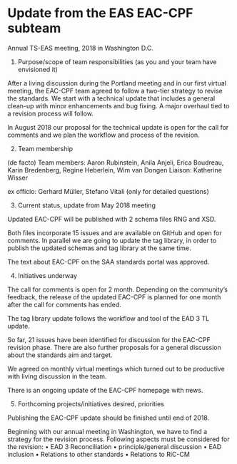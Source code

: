 # Update from the EAS EAC-CPF subteam
Annual TS-EAS meeting, 2018 in Washington D.C.

1. Purpose/scope of team responsibilities (as you and your team have envisioned it)

After a living discussion during the Portland meeting and in our first virtual meeting, the EAC-CPF team agreed to follow a two-tier strategy to revise the standards. We start with a technical update that includes a general clean-up with minor enhancements and bug fixing. A major overhaul tied to a revision process will follow.

In August 2018 our proposal for the technical update is open for the call for comments and we plan the workflow and process of the revision.

2. Team membership

(de facto) Team members: Aaron Rubinstein, Anila Anjeli, Erica Boudreau, Karin Bredenberg, Regine Heberlein, Wim van Dongen 
Liaison: Katherine Wisser

ex officio: Gerhard Müller, Stefano Vitali (only for detailed questions)

3. Current status, update from May 2018 meeting

Updated EAC-CPF will be published with 2 schema files RNG and XSD.

Both files incorporate 15 issues and are available on GitHub and open for comments. In parallel we are going to update the tag library, in order to publish the updated schemas and tag library at the same time.

The text about EAC-CPF on the SAA standards portal was approved.

4. Initiatives underway

The call for comments is open for 2 month. Depending on the community’s feedback, the release of the updated EAC-CPF is planned for one month after the call for comments has ended.

The tag library update follows the workflow and tool of the EAD 3 TL update.

So far, 21 issues have been identified for discussion for the EAC-CPF revision phase. There are also further proposals for a general discussion about the standards aim and target.

We agreed on monthly virtual meetings which turned out to be productive with living discussion in the team.

There is an ongoing update of the EAC-CPF homepage with news.

5. Forthcoming projects/initiatives desired, priorities

Publishing the EAC-CPF update should be finished until end of 2018.

Beginning with our annual meeting in Washington, we have to find a strategy for the revision process. Following aspects must be considered for the revision: 
•	EAD 3 Reconciliation
•	principle/general discussion
•	EAD inclusion
•	Relations to other standards
•	Relations to RiC-CM
